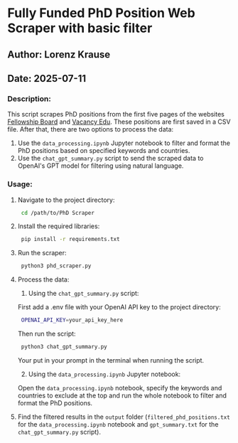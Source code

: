 # Fully Funded PhD Position Web Scraper with basic filter
## Author: Lorenz Krause
## Date: 2025-07-11
### Description: 
This script scrapes PhD positions from the first five pages of the websites [Fellowship Board](https://fellowshipbard.com/) and [Vacancy Edu](https://vacancyedu.com/fully-funded-phd-positions/). These positions are first saved in a CSV file. After that, there are two options to process the data:
1. Use the `data_processing.ipynb` Jupyter notebook to filter and format the PhD positions based on specified keywords and countries.
2. Use the `chat_gpt_summary.py` script to send the scraped data to OpenAI's GPT model for filtering using natural language.

### Usage:
1. Navigate to the project directory:
   ```bash
    cd /path/to/PhD Scraper
   ```

2. Install the required libraries:
   ```bash
    pip install -r requirements.txt
   ```

3. Run the scraper:
   ```bash
    python3 phd_scraper.py
   ```

4. Process the data:

   1. Using the `chat_gpt_summary.py` script:

   First add a .env file with your OpenAI API key to the project directory:
   ```bash
    OPENAI_API_KEY=your_api_key_here
   ```

   Then run the script:
   ```bash
    python3 chat_gpt_summary.py
   ```

   Your put in your prompt in the terminal when running the script.

   2. Using the `data_processing.ipynb` Jupyter notebook:

    Open the `data_processing.ipynb` notebook, specify the keywords and countries to exclude at the top and run the whole notebook to filter and format the PhD positions.

5. Find the filtered results in the `output` folder (`filtered_phd_positions.txt` for the `data_processing.ipynb` notebook and `gpt_summary.txt` for the `chat_gpt_summary.py` script).

